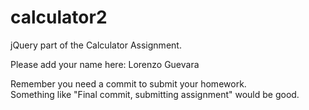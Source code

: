 # calculator2
jQuery part of the Calculator Assignment.

Please add your name here: Lorenzo Guevara

Remember you need a commit to submit your homework.  
Something like "Final commit, submitting assignment" would be good.

